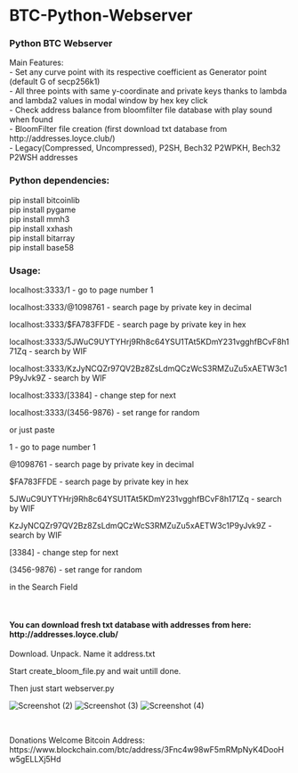 # BTC-Python-Webserver
 <h3> Python BTC Webserver</h3>
 
 <p>Main Features:<br>
 - Set any curve point with its respective coefficient as Generator point (default G of secp256k1)<br>
 - All three points with same y-coordinate and private keys thanks to lambda and lambda2 values in modal window by hex key click<br>
 - Check address balance from bloomfilter file database with play sound when found<br>
 - BloomFilter file creation (first download txt database from http://addresses.loyce.club/)<br>
 - Legacy(Compressed, Uncompressed), P2SH, Bech32 P2WPKH, Bech32 P2WSH addresses 
 </p>
 
 <h3>Python dependencies:</h3>
 <p>pip install bitcoinlib<br>
 pip install pygame<br>
 pip install mmh3<br>
 pip install xxhash<br>
 pip install bitarray<br>
 pip install base58</p>
 
<h3>Usage:</h3>
 <p>localhost:3333/1  -   go to page number 1 </p>
 <p>localhost:3333/@1098761 - search page by private key in decimal </p>
 <p>localhost:3333/$FA783FFDE - search page by private key in hex </p>
 <p>localhost:3333/5JWuC9UYTYHrj9Rh8c64YSU1TAt5KDmY231vgghfBCvF8h171Zq  - search by WIF</p>
 <p>localhost:3333/KzJyNCQZr97QV2Bz8ZsLdmQCzWcS3RMZuZu5xAETW3c1P9yJvk9Z - search by WIF</p>
 <p>localhost:3333/[3384] - change step for next</p>
 <p>localhost:3333/(3456-9876) - set range for random</p>
 <p>or just paste
 <p>1 - go to page number 1</p>
 <p>@1098761 - search page by private key in decimal</p>
 <p>$FA783FFDE - search page by private key in hex</p>
 <p>5JWuC9UYTYHrj9Rh8c64YSU1TAt5KDmY231vgghfBCvF8h171Zq - search by WIF</p>
 <p>KzJyNCQZr97QV2Bz8ZsLdmQCzWcS3RMZuZu5xAETW3c1P9yJvk9Z - search by WIF</p>
 <p>[3384] - change step for next</p>
 <p>(3456-9876) - set range for random</p>
 <p>in the Search Field</p>
 <br>
 <h4>You can download fresh txt database with addresses from here: http://addresses.loyce.club/</h4>
 <p>Download. Unpack. Name it address.txt</p>
 <p>Start create_bloom_file.py and wait untill done.</p>
 <p>Then just start webserver.py</p>
 
 ![Screenshot (2)](https://user-images.githubusercontent.com/46902666/178923003-c80f9e30-c161-4e4b-9235-af4c0329fd8b.png)
 ![Screenshot (3)](https://user-images.githubusercontent.com/46902666/178923019-a5428d55-59b0-43cc-b614-4dcc63676ce6.png)
 ![Screenshot (4)](https://user-images.githubusercontent.com/46902666/178923031-d3b14967-11f5-4efb-a612-f4c4b0d49f0d.png)

<br>
<p>Donations Welcome Bitcoin Address: https://www.blockchain.com/btc/address/3Fnc4w98wF5mRMpNyK4DooHw5gELLXj5Hd</p>
